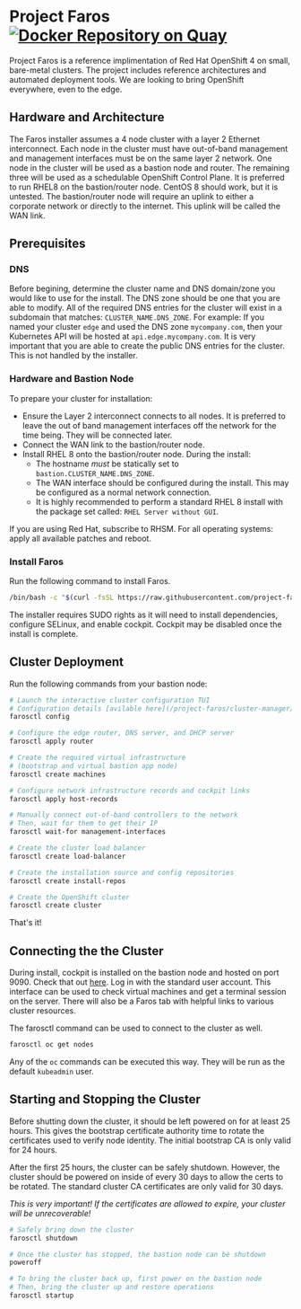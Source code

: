 # Project Faros [![Docker Repository on Quay](https://quay.io/repository/faros/cluster-manager/status "Docker Repository on Quay")](https://quay.io/repository/faros/cluster-manager)

Project Faros is a reference implimentation of Red Hat OpenShift 4 on small,
bare-metal clusters. The project includes reference architectures and automated
deployment tools. We are looking to bring OpenShift everywhere, even to the
edge.

## Hardware and Architecture

The Faros installer assumes a 4 node cluster with a layer 2 Ethernet
interconnect. Each node in the cluster must have out-of-band management and
management interfaces must be on the same layer 2 network. One node in the
cluster will be used as a bastion node and router. The remaining three will be
used as a schedulable OpenShift Control Plane. It is preferred to run RHEL8 on
the bastion/router node. CentOS 8 should work, but it is untested. The
bastion/router node will require an uplink to either a corporate network or
directly to the internet. This uplink will be called the WAN link.

## Prerequisites

### DNS

Before begining, determine the cluster name and DNS domain/zone you would like
to use for the install. The DNS zone should be one that you are able to modify.
All of the required DNS entries for the cluster will exist in a subdomain
that matches: `CLUSTER_NAME.DNS_ZONE`. For example: If you named your cluster
`edge` and used the DNS zone `mycompany.com`, then your Kubernetes API will be
hosted at `api.edge.mycompany.com`. It is very important that you are able to
create the public DNS entries for the cluster. This is not handled by the
installer.

### Hardware and Bastion Node

To prepare your cluster for installation:
- Ensure the Layer 2 interconnect connects to all nodes. It is preferred to
  leave the out of band management interfaces off the network for the time
  being. They will be connected later.
- Connect the WAN link to the bastion/router node.
- Install RHEL 8 onto the bastion/router node. During the install:
  - The hostname *must* be statically set to `bastion.CLUSTER_NAME.DNS_ZONE`.
  - The WAN interface should be configured during the install. This may be
    configured as a normal network connection.
  - It is highly recommended to perform a standard RHEL 8 install with the
    package set called: `RHEL Server without GUI`.

If you are using Red Hat, subscribe to RHSM. For all operating systems: apply
all available patches and reboot.

### Install Faros

Run the following command to install Faros.

```bash
/bin/bash -c "$(curl -fsSL https://raw.githubusercontent.com/project-faros/cluster-manager/master/bin/bootstrap_bastion.sh)"
```

The installer requires SUDO rights as it will need to install dependencies,
configure SELinux, and enable cockpit. Cockpit may be disabled once the install
is complete.

## Cluster Deployment

Run the following commands from your bastion node:

```bash
# Launch the interactive cluster configuration TUI
# Configuration details [avilable here](/project-faros/cluster-manager/docs/config.md).
farosctl config

# Configure the edge router, DNS server, and DHCP server
farosctl apply router

# Create the required virtual infrastructure
# (bootstrap and virtual bastion app node)
farosctl create machines

# Configure network infrastructure records and cockpit links
farosctl apply host-records

# Manually connect out-of-band controllers to the network
# Then, wait for them to get their IP
farosctl wait-for management-interfaces

# Create the cluster load balancer
farosctl create load-balancer

# Create the installation source and config repositories
farosctl create install-repos

# Create the OpenShift cluster
farosctl create cluster
```

That's it!

## Connecting the the Cluster

During install, cockpit is installed on the bastion node and hosted on port
9090. Check that out [here](http://bastion:9090). Log in with the standard user
account. This interface can be used to check virtual machines and get a
terminal session on the server. There will also be a Faros tab with helpful
links to various cluster resources.

The farosctl command can be used to connect to the cluster as well.

```bash
farosctl oc get nodes
```

Any of the `oc` commands can be executed this way. They will be run as the
default `kubeadmin` user.

## Starting and Stopping the Cluster

Before shutting down the cluster, it should be left powered on for at least 25
hours. This gives the bootstrap certificate authority time to rotate the
certificates used to verify node identity. The initial bootstrap CA is only
valid for 24 hours.

After the first 25 hours, the cluster can be safely shutdown. However, the
cluster should be powered on inside of every 30 days to allow the certs to be
rotated. The standard cluster CA certificates are only valid for 30 days.

*This is very important! If the certificates are allowed to expire, your
cluster will be unrecoverable!*

```bash
# Safely bring down the cluster
farosctl shutdown

# Once the cluster has stopped, the bastion node can be shutdown
poweroff

# To bring the cluster back up, first power on the bastion node
# Then, bring the cluster up and restore operations
farosctl startup
```

